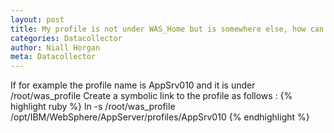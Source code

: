 ```yaml
---
layout: post
title: My profile is not under WAS_Home but is somewhere else, how can I scan it? 
categories: Datacollector
author: Niall Horgan
meta: Datacollector
---
```


If for example the profile name is AppSrv010 and it is under /root/was_profile
Create a symbolic link to the profile as follows :
{% highlight ruby %}
ln -s /root/was_profile /opt/IBM/WebSphere/AppServer/profiles/AppSrv010
{% endhighlight %}

